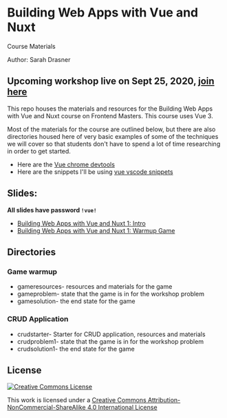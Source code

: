 # Building Web Apps with Vue and Nuxt
Course Materials

Author: Sarah Drasner

## Upcoming workshop live on Sept 25, 2020, [join here](https://frontendmasters.com/workshops/building-apps-vue/)

This repo houses the materials and resources for the Building Web Apps with Vue and Nuxt course on Frontend Masters. This course uses Vue 3.

Most of the materials for the course are outlined below, but there are also directories housed here of very basic examples of some of the techniques we will cover so that students don't have to spend a lot of time researching in order to get started. 

- Here are the [Vue chrome devtools](https://chrome.google.com/webstore/detail/vuejs-devtools/nhdogjmejiglipccpnnnanhbledajbpd?hl=en)
- Here are the snippets I'll be using [vue vscode snippets](https://marketplace.visualstudio.com/items?itemName=sdras.vue-vscode-snippets)

## Slides:

**All slides have password `!vue!`**

- [Building Web Apps with Vue and Nuxt 1: Intro](https://slides.com/sdrasner/vueapps1?token=ov5v8sUr)
- [Building Web Apps with Vue and Nuxt 1: Warmup Game](https://slides.com/sdrasner/vueapps2?token=oePuyn8o)

## Directories

### Game warmup

- gameresources- resources and materials for the game
- gameproblem- state that the game is in for the workshop problem
- gamesolution- the end state for the game

### CRUD Application

- crudstarter- Starter for CRUD application, resources and materials
- crudproblem1- state that the game is in for the workshop problem
- crudsolution1- the end state for the game

## License

[![Creative Commons License](https://i.creativecommons.org/l/by-nc-sa/4.0/88x31.png)](http://creativecommons.org/licenses/by-nc-sa/4.0/)

This work is licensed under a [Creative Commons Attribution-NonCommercial-ShareAlike 4.0 International License](http://creativecommons.org/licenses/by-nc-sa/4.0/)
